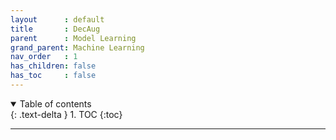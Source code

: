 ```yaml
---
layout      : default
title       : DecAug
parent	    : Model Learning
grand_parent: Machine Learning
nav_order   : 1
has_children: false
has_toc     : false
---
```



<details open markdown="block">
  <summary>Table of contents</summary>
  {: .text-delta }
  1. TOC
  {:toc}
</details>

---
